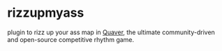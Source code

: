# rizzupmyass
plugin to rizz up your ass map in [Quaver](https://github.com/Quaver), the ultimate community-driven and open-source competitive rhythm game.
